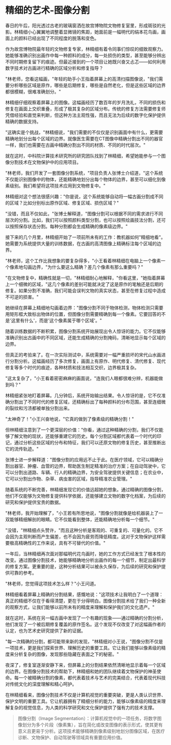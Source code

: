 # 精细的艺术-图像分割

春日的午后，阳光透过古老的玻璃窗洒在故宫博物院文物修复室里，形成斑驳的光影。林精细小心翼翼地调整着显微镜的焦距，她面前是一幅明代的绢本花鸟画，画面上的颜料已经出现了不同程度的脱落和变色。

作为故宫博物院最年轻的文物修复专家，林精细有着令同事们惊叹的细致观察力。她能够准确识别出画作中每一种颜料的成分，每一处损伤的类型，甚至能够分辨出不同时期修复留下的痕迹。但最近接到的一个项目让她既兴奋又忐忑——如何利用数字技术对古画进行精确的区域分析和修复指导？

"林老师，您看这幅画，"年轻的助手小王指着屏幕上的高清扫描图像说，"我们需要分析哪些区域是原作，哪些是后期修复，哪些是自然老化，但是这些区域的边界都很模糊，很难准确划分。"

林精细仔细观察着屏幕上的图像。这幅画经历了数百年的岁月洗礼，不同的损伤和修复在画面上交织重叠，形成了极其复杂的区域分布。传统的修复方法需要修复师凭借经验和直觉来判断，但这种方法主观性强，而且无法为后续的数字化保护提供精确的数据支持。

"这确实是个挑战，"林精细说，"我们需要的不仅仅是识别画面中有什么，更需要精确地划分出每个区域的边界。就像医生需要在CT图像中精确分割出不同的器官一样，我们也需要在古画中精确分割出不同的材质、不同的时代层次。"

就在这时，中科院计算技术研究所的研究团队找到了林精细，希望她能参与一个图像分割技术在文物保护中的应用项目。

"林老师，我们开发了一套图像分割系统，"项目负责人张博士介绍道，"这个系统不仅能识别图像中的物体，还能精确地划分出每个物体的边界，甚至可以细化到像素级别。我们希望将这项技术应用到文物修复中。"

林精细对这个想法很感兴趣："你是说，这个系统能够自动将一幅古画分割成不同的区域？比如分别标出原作区域、修复区域、损伤区域？"

"没错，而且不仅如此，"张博士解释道，"图像分割可以根据不同的需求进行不同层次的分割。比如，我们可以按照颜料类型分割，也可以按照绘画技法分割，还可以按照保存状态分割。每种分割都会生成精确的像素级边界。"

接下来的几个月里，林精细开始了一项前所未有的工作：教机器如何"精细地看"。她需要为系统提供大量的训练数据，在古画的高清图像上精确标注每个区域的边界。

"林老师，这个工作比我想象的要复杂得多，"小王看着林精细在电脑上一个像素一个像素地勾画边界，"为什么要这么精确？差几个像素有那么重要吗？"

"在文物修复中，精确性就是一切，"林精细耐心地解释，"你看这里，"她指着屏幕上一个细微的区域，"这几个像素的差别可能就决定了这是原作的笔触还是后期的修复。如果分割不准确，我们可能会误判文物的真实状态，甚至在修复过程中造成不可逆的损害。"

她继续在屏幕上精细地勾画着边界："图像分割不同于物体检测，物体检测只需要用矩形框大致标出物体的位置，但图像分割需要精确到每一个像素。它要回答的不是'这里有什么'，而是'这个像素属于哪个区域'。"

随着训练数据的不断积累，图像分割系统开始展现出令人惊讶的能力。它不仅能够准确识别出古画中的不同区域，还能生成精确的分割掩码，清晰地显示每个区域的边界。

但真正的考验来了。在一次实际测试中，系统需要对一幅严重损坏的宋代山水画进行分割分析。这幅画经历了多次修复，画面上有原作、明代修复、清代修复、现代修复等多个时代的痕迹，各种材质和技法相互交织，边界极其复杂。

"这太复杂了，"小王看着密密麻麻的画面说，"连我们人眼都很难分辨，机器能做到吗？"

林精细紧张地盯着屏幕。几分钟后，系统开始输出结果。令人惊讶的是，它不仅准确分割出了不同时代的修复区域，还精确标出了每种颜料的分布范围，甚至连细微的裂纹和污渍都被单独分割出来。

"太神奇了！"小王兴奋地说，"它真的做到了像素级的精确分割！"

但林精细注意到了一个更深层的价值："你看，通过这种精确的分割，我们不仅能够了解文物的现状，还能够重建它的历史。每个分割区域都代表着一个时代的印记，通过分析这些区域的分布和特征，我们可以还原文物的修复历史，甚至推断出它的流传轨迹。"

张博士进一步解释道："图像分割的应用远不止于此。在医疗领域，它可以精确分割出器官、肿瘤、血管的边界，帮助医生制定精准的治疗方案；在自动驾驶中，它可以分割出道路、车辆、行人的精确边界，为安全驾驶提供关键信息；在农业中，它可以分割出作物、杂草、病虫害的区域，指导精准农业管理。"

随着系统的不断完善，林精细发现它的价值远超她的想象。通过精确的图像分割，他们不仅能够为文物修复提供科学依据，还能够建立文物的数字化档案，为后续的研究和保护提供宝贵的数据。

"林老师，我开始理解了，"小王若有所思地说，"图像分割就像是给机器装上了一双能够精细解剖的眼睛。它不仅能看到整体，还能精确地分析每一个细节。"

"没错，"林精细点头赞许，"而且这种分析是客观的、可重复的、可量化的。它不会因为主观判断而产生偏差，也不会因为疲劳而降低精度。这对于文物保护这样需要极高精确性的工作来说，具有不可替代的价值。"

一年后，当林精细再次面对那幅明代花鸟画时，她的工作方式已经发生了根本性的改变。通过图像分割技术，她能够精确地分析出画作的每一个细节，制定出最科学的修复方案。更重要的是，这种分析结果可以被永久保存，为后续的研究和保护提供可靠的参考。

"林老师，您觉得这项技术怎么样？"小王问道。

林精细看着屏幕上精确的分割结果，感慨地说："这项技术让我明白了一个道理：真正的精细不仅在于看得清楚，更在于分得明白。图像分割技术给了我们一种全新的观察方式，让我们能够以前所未有的精度来理解和保护我们的文化遗产。"

就在这时，系统在另一幅古画中发现了一个有趣的现象——通过精确的分割分析，他们发现了一个被后期修复覆盖的原作签名。这个发现不仅改变了对这幅画作者的认定，也为艺术史研究提供了新的证据。

"每一次精确的分割，都可能带来新的发现，"林精细对小王说，"图像分割不仅是一项技术，更是我们探索世界、理解历史的重要工具。它让我们能够以像素级的精度来分析复杂的图像，发现那些隐藏在表面之下的秘密。"

夜深了，修复室逐渐安静下来，但屏幕上的分割结果依然清晰地显示着每一个区域的边界。在图像分割技术的帮助下，林精细和她的团队继续着文物保护的神圣使命。每一个被精确分割的像素，都代表着技术与艺术的完美结合，代表着现代科技对传统文化的深度理解和精心呵护。

在林精细看来，图像分割技术不仅是计算机视觉的重要突破，更是人类认识世界、保护文明的重要工具。它让机器拥有了精细分析的能力，能够以像素级的精度来理解复杂的视觉信息，为人类的科学研究和文化保护提供了强有力的技术支撑。

> 图像分割（Image Segmentation）：计算机视觉中的一项任务，将数字图像划分为多个片段（像素集），旨在简化或改变图像的表示形式，使其更有意义且更易于分析。这项技术能够精确到像素级别地划分图像区域，在医疗诊断、文物保护、自动驾驶等领域具有重要应用价值。 